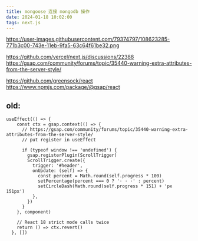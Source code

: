 ```yaml
---
title: mongoose 连接 mongodb 操作
date: 2024-01-18 10:02:00
tags: next.js
---
```


<https://user-images.githubusercontent.com/79374797/108623285-771b3c00-743e-11eb-9fa5-63c64f61be32.png>

<https://github.com/vercel/next.js/discussions/22388>
<https://gsap.com/community/forums/topic/35440-warning-extra-attributes-from-the-server-style/>

<https://github.com/greensock/react>
<https://www.npmjs.com/package/@gsap/react>

## old:

``` tsx
useEffect(() => {
    const ctx = gsap.context(() => {
      // https://gsap.com/community/forums/topic/35440-warning-extra-attributes-from-the-server-style/
      // put register in useEffect

      if (typeof window !== 'undefined') {
        gsap.registerPlugin(ScrollTrigger)
        ScrollTrigger.create({
          trigger: '#header',
          onUpdate: (self) => {
            const percent = Math.round(self.progress * 100)
            setPercentage(percent === 0 ? '· · ·' : percent)
            setCircleDash(Math.round(self.progress * 151) + 'px 151px')
          },
        })
      }
    }, component)

    // React 18 strict mode calls twice
    return () => ctx.revert()
  }, [])
```


